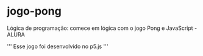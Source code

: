 # jogo-pong
Lógica de programação: comece em lógica com o jogo Pong e JavaScript - ALURA

'''
Esse jogo foi desenvolvido no p5.js
'''
